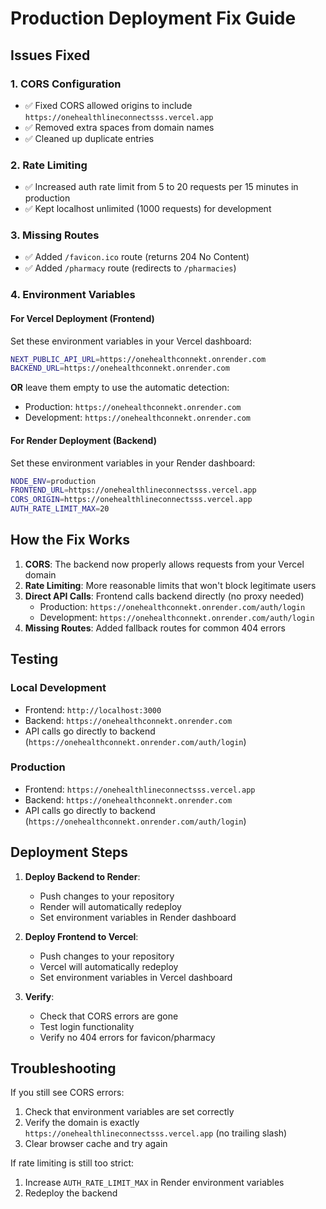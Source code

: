 # Production Deployment Fix Guide

## Issues Fixed

### 1. CORS Configuration
- ✅ Fixed CORS allowed origins to include `https://onehealthlineconnectsss.vercel.app`
- ✅ Removed extra spaces from domain names
- ✅ Cleaned up duplicate entries

### 2. Rate Limiting
- ✅ Increased auth rate limit from 5 to 20 requests per 15 minutes in production
- ✅ Kept localhost unlimited (1000 requests) for development

### 3. Missing Routes
- ✅ Added `/favicon.ico` route (returns 204 No Content)
- ✅ Added `/pharmacy` route (redirects to `/pharmacies`)

### 4. Environment Variables

#### For Vercel Deployment (Frontend)
Set these environment variables in your Vercel dashboard:

```bash
NEXT_PUBLIC_API_URL=https://onehealthconnekt.onrender.com
BACKEND_URL=https://onehealthconnekt.onrender.com
```

**OR** leave them empty to use the automatic detection:
- Production: `https://onehealthconnekt.onrender.com`
- Development: `https://onehealthconnekt.onrender.com`

#### For Render Deployment (Backend)
Set these environment variables in your Render dashboard:

```bash
NODE_ENV=production
FRONTEND_URL=https://onehealthlineconnectsss.vercel.app
CORS_ORIGIN=https://onehealthlineconnectsss.vercel.app
AUTH_RATE_LIMIT_MAX=20
```

## How the Fix Works

1. **CORS**: The backend now properly allows requests from your Vercel domain
2. **Rate Limiting**: More reasonable limits that won't block legitimate users
3. **Direct API Calls**: Frontend calls backend directly (no proxy needed)
   - Production: `https://onehealthconnekt.onrender.com/auth/login`
   - Development: `https://onehealthconnekt.onrender.com/auth/login`
4. **Missing Routes**: Added fallback routes for common 404 errors

## Testing

### Local Development
- Frontend: `http://localhost:3000`
- Backend: `https://onehealthconnekt.onrender.com`
- API calls go directly to backend (`https://onehealthconnekt.onrender.com/auth/login`)

### Production
- Frontend: `https://onehealthlineconnectsss.vercel.app`
- Backend: `https://onehealthconnekt.onrender.com`
- API calls go directly to backend (`https://onehealthconnekt.onrender.com/auth/login`)

## Deployment Steps

1. **Deploy Backend to Render**:
   - Push changes to your repository
   - Render will automatically redeploy
   - Set environment variables in Render dashboard

2. **Deploy Frontend to Vercel**:
   - Push changes to your repository
   - Vercel will automatically redeploy
   - Set environment variables in Vercel dashboard

3. **Verify**:
   - Check that CORS errors are gone
   - Test login functionality
   - Verify no 404 errors for favicon/pharmacy

## Troubleshooting

If you still see CORS errors:
1. Check that environment variables are set correctly
2. Verify the domain is exactly `https://onehealthlineconnectsss.vercel.app` (no trailing slash)
3. Clear browser cache and try again

If rate limiting is still too strict:
1. Increase `AUTH_RATE_LIMIT_MAX` in Render environment variables
2. Redeploy the backend
